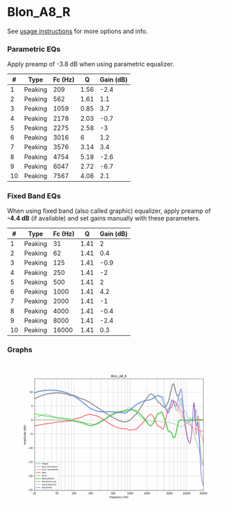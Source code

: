 # Blon_A8_R
See [usage instructions](https://github.com/jaakkopasanen/AutoEq#usage) for more options and info.

### Parametric EQs
Apply preamp of -3.8 dB when using parametric equalizer.

|   # | Type    |   Fc (Hz) |    Q |   Gain (dB) |
|-----|---------|-----------|------|-------------|
|   1 | Peaking |       209 | 1.56 |        -2.4 |
|   2 | Peaking |       562 | 1.61 |         1.1 |
|   3 | Peaking |      1059 | 0.85 |         3.7 |
|   4 | Peaking |      2178 | 2.03 |        -0.7 |
|   5 | Peaking |      2275 | 2.58 |        -3   |
|   6 | Peaking |      3016 | 6    |         1.2 |
|   7 | Peaking |      3576 | 3.14 |         3.4 |
|   8 | Peaking |      4754 | 5.18 |        -2.6 |
|   9 | Peaking |      6047 | 2.72 |        -6.7 |
|  10 | Peaking |      7567 | 4.08 |         2.1 |

### Fixed Band EQs
When using fixed band (also called graphic) equalizer, apply preamp of **-4.4 dB** (if available) and set gains manually with these parameters.

|   # | Type    |   Fc (Hz) |    Q |   Gain (dB) |
|-----|---------|-----------|------|-------------|
|   1 | Peaking |        31 | 1.41 |         2   |
|   2 | Peaking |        62 | 1.41 |         0.4 |
|   3 | Peaking |       125 | 1.41 |        -0.9 |
|   4 | Peaking |       250 | 1.41 |        -2   |
|   5 | Peaking |       500 | 1.41 |         2   |
|   6 | Peaking |      1000 | 1.41 |         4.2 |
|   7 | Peaking |      2000 | 1.41 |        -1   |
|   8 | Peaking |      4000 | 1.41 |        -0.4 |
|   9 | Peaking |      8000 | 1.41 |        -2.4 |
|  10 | Peaking |     16000 | 1.41 |         0.3 |

### Graphs
![](./Blon_A8_R.png)
